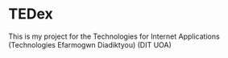 TEDex
=====

This is my project for the Technologies for Internet Applications  (Technologies Efarmogwn Diadiktyou) (DIT UOA)
